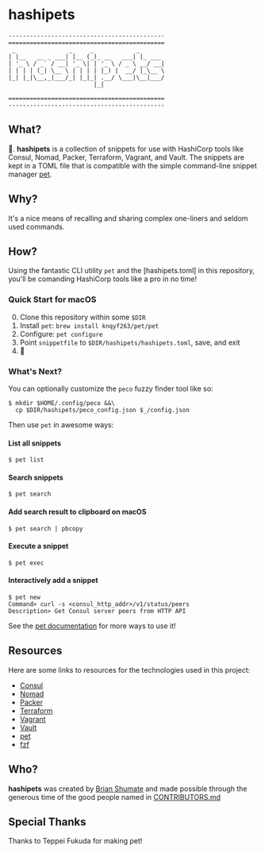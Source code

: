 # hashipets

    --------------------------------------------
    ============================================
     _               _     _            _
    | |__   __ _ ___| |__ (_)_ __   ___| |_ ___
    | '_ \ / _` / __| '_ \| | '_ \ / _ \ __/ __|
    | | | | (_| \__ \ | | | | |_) |  __/ |_\__ \
    |_| |_|\__,_|___/_| |_|_| .__/ \___|\__|___/
                            |_|

    ============================================
    --------------------------------------------

## What?

🐶. **hashipets** is a collection of snippets for use with HashiCorp tools like
Consul, Nomad, Packer, Terraform, Vagrant, and Vault. The snippets are kept in a TOML file that is compatible with the simple command-line snippet manager [pet](https://github.com/knqyf263/pet).

## Why?

It's a nice means of recalling and sharing complex one-liners and seldom used commands.

## How?

Using the fantastic CLI utility `pet` and the [hashipets.toml] in this repository, you'll be comanding HashiCorp tools like a pro in no time!

### Quick Start for macOS

0. Clone this repository within some `$DIR`
1. Install `pet`: `brew install knqyf263/pet/pet`
2. Configure: `pet configure`
3. Point `snippetfile` to `$DIR/hashipets/hashipets.toml`, save, and exit
4. 🎉

### What's Next?

You can optionally customize the `peco` fuzzy finder tool like so:

```
$ mkdir $HOME/.config/peco &&\
  cp $DIR/hashipets/peco_config.json $_/config.json
```

Then use `pet` in awesome ways:

#### List all snippets

```
$ pet list
```

#### Search snippets

```
$ pet search
```

#### Add search result to clipboard on macOS

```
$ pet search | pbcopy
```

#### Execute a snippet

```
$ pet exec
```

#### Interactively add a snippet

```
$ pet new
Command> curl -s <consul_http_addr>/v1/status/peers
Description> Get Consul server peers from HTTP API
```

See the [pet documentation](https://github.com/knqyf263/pet/blob/master/README.md) for more ways to use it!

## Resources

Here are some links to resources for the technologies used in this project:

- [Consul](https://www.consul.io/)
- [Nomad](https://www.nomadproject.io/)
- [Packer](https://www.packer.io/)
- [Terraform](https://www.terraform.io/)
- [Vagrant](https://www.vagrantup.com/)
- [Vault](https://www.vaultproject.io/)
- [pet](https://github.com/knqyf263/pet)
- [fzf](https://github.com/junegunn/fzf)

## Who?

**hashipets** was created by [Brian Shumate](https://github.com/brianshumate) and made possible through the generous time of the good people named in [CONTRIBUTORS.md](https://github.com/brianshumate/hashipets/blob/master/CONTRIBUTORS.md)

## Special Thanks

Thanks to Teppei Fukuda for making pet!

